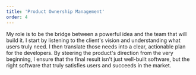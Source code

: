 ```yaml
---
title: 'Product Ownership Management'
order: 4
---
```


My role is to be the bridge between a powerful idea and the team that will build it. I start by listening to the
client's vision and understanding what users truly need. I then translate those needs into a clear, actionable plan for
the developers. By steering the product's direction from the very beginning, I ensure that the final result isn't just
well-built software, but the right software that truly satisfies users and succeeds in the market.
